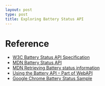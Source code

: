 ```yaml
---
layout: post
type: post
title: Exploring Battery Status API
---
```



# Reference

* [W3C Battery Status API Specification](https://www.w3.org/TR/battery-status/)
* [MDN Battery Status
  API](https://developer.mozilla.org/en-US/docs/Web/API/Battery_Status_API)
* [MDN Retrieving Battery status
  information](https://developer.mozilla.org/en-US/Apps/Build/gather_and_modify_data/retrieving_battery_status_information)
* [Using the Battery API – Part of
  WebAPI](https://hacks.mozilla.org/2012/02/using-the-battery-api-part-of-webapi/)
* [Google Chrome Battery Status
  Sample](https://github.com/GoogleChrome/samples/tree/gh-pages/battery-status)
